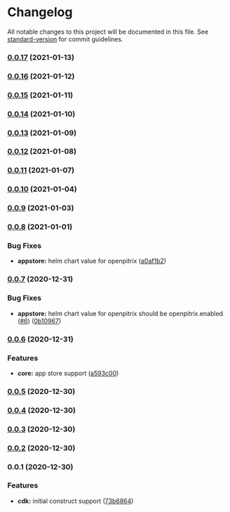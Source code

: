 # Changelog

All notable changes to this project will be documented in this file. See [standard-version](https://github.com/conventional-changelog/standard-version) for commit guidelines.

### [0.0.17](https://github.com/pahud/cdk-kubesphere/compare/v0.0.16...v0.0.17) (2021-01-13)

### [0.0.16](https://github.com/pahud/cdk-kubesphere/compare/v0.0.15...v0.0.16) (2021-01-12)

### [0.0.15](https://github.com/pahud/cdk-kubesphere/compare/v0.0.14...v0.0.15) (2021-01-11)

### [0.0.14](https://github.com/pahud/cdk-kubesphere/compare/v0.0.13...v0.0.14) (2021-01-10)

### [0.0.13](https://github.com/pahud/cdk-kubesphere/compare/v0.0.12...v0.0.13) (2021-01-09)

### [0.0.12](https://github.com/pahud/cdk-kubesphere/compare/v0.0.11...v0.0.12) (2021-01-08)

### [0.0.11](https://github.com/pahud/cdk-kubesphere/compare/v0.0.10...v0.0.11) (2021-01-07)

### [0.0.10](https://github.com/pahud/cdk-kubesphere/compare/v0.0.9...v0.0.10) (2021-01-04)

### [0.0.9](https://github.com/pahud/cdk-kubesphere/compare/v0.0.8...v0.0.9) (2021-01-03)

### [0.0.8](https://github.com/pahud/cdk-kubesphere/compare/v0.0.7...v0.0.8) (2021-01-01)


### Bug Fixes

* **appstore:** helm chart value for openpitrix ([a0af1b2](https://github.com/pahud/cdk-kubesphere/commit/a0af1b2a2025b8f9cd8f80852ea847ca477cda8d))

### [0.0.7](https://github.com/pahud/cdk-kubesphere/compare/v0.0.6...v0.0.7) (2020-12-31)


### Bug Fixes

* **appstore:** helm chart value for openpitrix should be openpitrix.enabled ([#6](https://github.com/pahud/cdk-kubesphere/issues/6)) ([0b10967](https://github.com/pahud/cdk-kubesphere/commit/0b1096747c08d404b34ea7a4717fc52f8e9c31a4))

### [0.0.6](https://github.com/pahud/cdk-kubesphere/compare/v0.0.5...v0.0.6) (2020-12-31)


### Features

* **core:** app store support ([a593c00](https://github.com/pahud/cdk-kubesphere/commit/a593c008fb00c6b7cc727795b5bff10e838b2eac))

### [0.0.5](https://github.com/pahud/cdk-kubesphere/compare/v0.0.4...v0.0.5) (2020-12-30)

### [0.0.4](https://github.com/pahud/cdk-kubesphere/compare/v0.0.3...v0.0.4) (2020-12-30)

### [0.0.3](https://github.com/pahud/cdk-kubesphere/compare/v0.0.1...v0.0.3) (2020-12-30)

### [0.0.2](https://github.com/pahud/cdk-kubesphere/compare/v0.0.1...v0.0.2) (2020-12-30)

### 0.0.1 (2020-12-30)


### Features

* **cdk:** initial construct support ([73b6864](https://github.com/pahud/cdk-kubesphere/commit/73b6864fa7c3842ba99b56d2947dd183d6ad0957))
